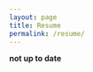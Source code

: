 ```yaml
---
layout: page
title: Resume
permalink: /resume/
---
```


**not up to date** 
<object data="https://hebbalali.github.io/Hebbalali/assets/Cv_Hebbal_2023.pdf" width="1000" height="1000" type="application/pdf"></object> 
